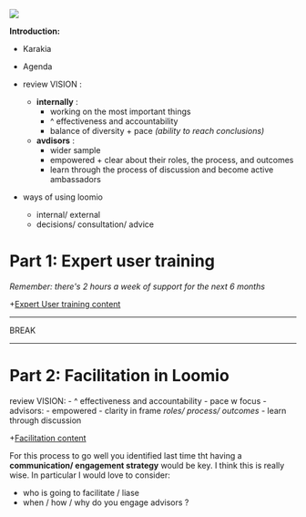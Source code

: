 [![](https://github.com/mixmix/hypermarkdown/raw/master/hypermarkdown_badge.png)](https://hypermarkdown.herokuapp.com)

**Introduction:**

- Karakia

- Agenda

- review VISION : 
  - **internally** :
    - working on the most important things
    - ^ effectiveness and accountability
    - balance of diversity + pace _(ability to reach conclusions)_
  - **avdisors** : 
    - wider sample
    - empowered + clear about their roles, the process, and outcomes
    - learn through the process of discussion and become active ambassadors

- ways of using loomio
  - internal/ external
  - decisions/ consultation/ advice



Part 1: Expert user training
============================

*Remember: there's 2 hours a week of support for the next 6 months* 

+[Expert User training content](https://github.com/mixmix/workshops/blob/master/expert_user_training.md)

---

BREAK

---


Part 2: Facilitation in Loomio
==============================

review VISION:
    - ^ effectiveness and accountability
    - pace w focus
    - advisors: 
      - empowered
      - clarity in frame *roles/ process/ outcomes*
      - learn through discussion 

+[Facilitation content](https://github.com/mixmix/workshops/blob/master/facilitation_training.md)

For this process to go well you identified last time tht having a **communication/ engagement strategy** would be key.
I think this is really wise. In particular I would love to consider: 

- who is going to facilitate / liase
- when / how / why do you engage advisors ?
